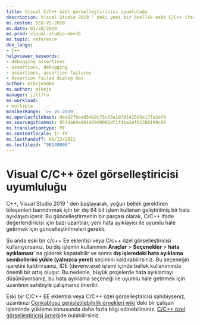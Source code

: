 ```yaml
---
title: Visual C/C++ özel görselleştiricisi uyumluluğu
description: Visual Studio 2019 ' deki yeni bir özellik eski C/C++ ifade değerlendirici eklentileri ve özel Görselleştiriciler ile uyumlu olmayabilir. Ayrıntılar için bu makaleye bakın.
ms.custom: SEO-VS-2020
ms.date: 01/28/2019
ms.prod: visual-studio-dev16
ms.topic: reference
dev_langs:
- C++
helpviewer_keywords:
- debugging assertions
- assertions, debugging
- assertions, assertion failures
- Assertion Failed dialog box
author: mikejo5000
ms.author: mikejo
manager: jillfra
ms.workload:
- multiple
monikerRange: '>= vs-2019'
ms.openlocfilehash: dea92f6aad54b8c75c43a1078142595e17fa2ef6
ms.sourcegitcommit: 957da60a881469d9001df1f4ba3ef01388109c86
ms.translationtype: MT
ms.contentlocale: tr-TR
ms.lasthandoff: 01/13/2021
ms.locfileid: "98149800"
---
```

# <a name="visual-cc-custom-visualizer-compatibility"></a>Visual C/C++ özel görselleştiricisi uyumluluğu

C++, Visual Studio 2019 ' den başlayarak, yoğun bellek gerektiren bileşenleri barındırmak için bir dış 64 bit işlem kullanan geliştirilmiş bir hata ayıklayıcı içerir. Bu güncelleştirmenin bir parçası olarak, C/C++ ifade değerlendiricisi için bazı uzantılar, yeni hata ayıklayıcı ile uyumlu hale getirmek için güncelleştirilmeleri gerekir.

Şu anda eski bir c/c++ Ee eklentisi veya C/c++ özel görselleştiricisi kullanıyorsanız, bu dış işlemin kullanımını **Araçlar**  >  **Seçenekler**  >  **hata ayıklaması**' na giderek kapatabilir ve sonra **dış işlemdeki hata ayıklama sembollerini yükle (yalnızca yerel)** seçimini kaldırabilirsiniz. Bu seçeneğin işaretini kaldırırsanız, IDE (devenv.exe) işlemi içinde bellek kullanımında önemli bir artış oluşur. Bu nedenle, büyük projelerde hata ayıklamayı düşünüyorsanız, bu hata ayıklama seçeneği ile uyumlu hale getirmek için uzantının sahibiyle çalışmanız önerilir.

Eski bir C/C++ EE eklentisi veya C/C++ özel görselleştiricisi sahibiyseniz, uzantınızı [Conkablosu genişletilebilirlik örnekleri wiki](https://github.com/Microsoft/ConcordExtensibilitySamples/wiki/Worker-Process-Remoting)'deki bir çalışan işleminde yükleme konusunda daha fazla bilgi edinebilirsiniz. [C/C++ özel görselleştiricisi örneği](https://github.com/Microsoft/ConcordExtensibilitySamples/tree/master/CppCustomVisualizer)de bulabilirsiniz.